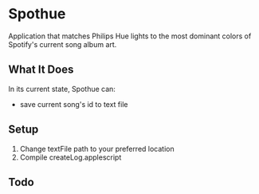 # Spothue

Application that matches Philips Hue lights to the most dominant colors of Spotify's current song album art.

## What It Does
In its current state, Spothue can:
* save current song's id to text file

## Setup
1. Change textFile path to your preferred location
2. Compile createLog.applescript

## Todo

